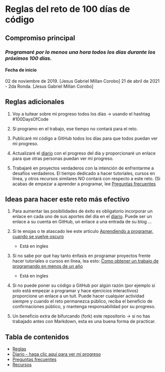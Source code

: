 # Reglas del reto de 100 días de código

## Compromiso principal

### _Programaré por lo menos una hora todos los días durante los próximos 100 días._

#### Fecha de inicio

02 de noviembre de 2019. [Jesus Gabriel Millan Corobo]
21 de abril de 2021 - 2da Ronda. [Jesus Gabriel Millan Corobo]

## Reglas adicionales

1.  Voy a tuitear sobre mi progreso todos los días -> usando el hashtag #100DaysOfCode

2.  Si programo en el trabajo, ese tiempo no contará para el reto.

3.  Publicaré mi código a GitHub todos los días para que todos puedan ver mi progreso.

4.  Actualizaré el [diario](diario.md) con el progreso del día y proporcionaré un enlace para que otras personas puedan ver mi progreso.

5.  Trabajaré en proyectos verdaderos con la intención de enfrentarme a desafíos verdaderos. El tiempo dedicado a hacer tutoriales, cursos en línea, y otros recursos similares NO contará con respecto a este reto. (Si acabas de empezar a aprender a programar, lee [Preguntas frecuentes](preguntas_frecuentes.md)

## Ideas para hacer este reto más efectivo

1.  Para aumentar las posibilidades de éxito es obligatorio incorporar un enlace en cada uno de sus aportes del día en el [diario](diario.md). Puede ser un enlace a su cuenta en GitHub, un enlace a una entrada de su blog ...

2.  Si te enojas o te atascado lee este artículo [Aprendiendo a programar, cuando se vuelve oscuro](https://medium.freecodecamp.com/learning-to-code-when-it-gets-dark-e485edfb58fd)

    * Está en ingles

3.  Si no sabe por qué hay tanto énfasis en programar proyectos frente hacer tutoriales o cursos en línea, lea esto: [Como obtener un trabajo de programando en menos de un año](https://medium.freecodecamp.com/how-to-get-a-developer-job-in-less-than-a-year-c27bbfe71645)

    * Está en ingles

4.  Si no puede poner su código a GitHub por algún razón (por ejemplo si solo está empezar a programar y hace ejercicios interactivos) proporcione un enlace a un tuit. Puede hacer cualquier actividad siempre y cuando el reto permanezca público, reciba el beneficio de confirmaciones público, y mantenga responsabilidad por su progreso.

5.  Un beneficio extra de bifurcando (fork) este repositorio -> si no has trabajado antes con Markdown, esta es una buena forma de practicar.

## Tabla de contenidos

* [Reglas](reglas.md)
* [Diario - haga clic aquí para ver mi progreso](diario.md)
* [Preguntas frecuentes](preguntas_frecuentes.md)
* [Recursos](recursos.md)
